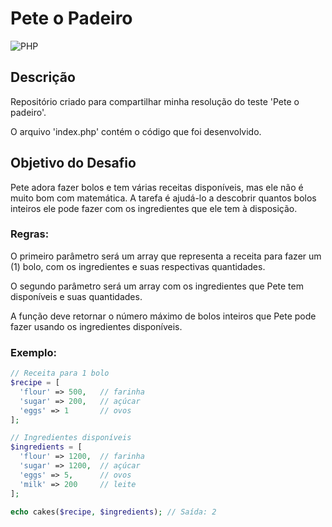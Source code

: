 # Pete o Padeiro
![PHP](https://img.shields.io/badge/php-%23777BB4.svg?style=for-the-badge&logo=php&logoColor=white)

## Descrição
Repositório criado para compartilhar minha resolução do teste 'Pete o padeiro'. 

O arquivo 'index.php' contém o código que foi desenvolvido.

## Objetivo do Desafio
Pete adora fazer bolos e tem várias receitas disponíveis, mas ele não é muito bom com matemática. A tarefa é ajudá-lo a descobrir quantos bolos inteiros ele pode fazer com os ingredientes que ele tem à disposição.

### Regras:
O primeiro parâmetro será um array que representa a receita para fazer um (1) bolo, com os ingredientes e suas respectivas quantidades.

O segundo parâmetro será um array com os ingredientes que Pete tem disponíveis e suas quantidades.

A função deve retornar o número máximo de bolos inteiros que Pete pode fazer usando os ingredientes disponíveis.

### Exemplo: 

````php
// Receita para 1 bolo
$recipe = [
  'flour' => 500,   // farinha
  'sugar' => 200,   // açúcar
  'eggs' => 1       // ovos
];

// Ingredientes disponíveis
$ingredients = [
  'flour' => 1200,  // farinha
  'sugar' => 1200,  // açúcar
  'eggs' => 5,      // ovos
  'milk' => 200     // leite
];

echo cakes($recipe, $ingredients); // Saída: 2
````
